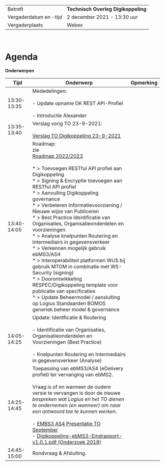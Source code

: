 |  |   |
|------------------------|-------------------------------------|
| Betreft  | **Technisch Overleg Digikoppeling** |
| Vergaderdatum en -tijd | 2 december 2021 - 13:30 uur  |
| Vergaderplaats  | Webex  |
<br>

Agenda
======

  

**Onderwerpen**


| Tijd | Onderwerp | Opmerking |
| --- | --- | --- |
| 13:30-13:35 | Mededelingen:<br><br>\- Update opname DK REST API-Profiel<br><br>\- Introductie Alexander |     |
| 13:35-13:40 | Verslag vorig TO 23-9-2021:<br><br> [Verslag TO Digikoppeling 23-9-2021](https://github.com/Logius-standaarden/Digikoppeling-Technisch-Overleg/blob/main/2021/2021_09_23/Concept%20verslag%20TO%20DK%2023%20september%202021.pdf)|     |
| 13:40-14:05 | Roadmap:  <br>zie<br>[Roadmap 2022/2023](https://github.com/Logius-standaarden/Digikoppeling-Technisch-Overleg/blob/main/2021/2021_12_02/Concept%20Roadmap%20Digkoppeling_2022-2023.md)<BR><br>* \> Toevoegen RESTful API profiel aan Digikoppeling<br>* \> Signing & Encryptie toevoegen aan RESTful API profiel<br>* \> Aanvulling Digikoppeling governance<br>* \> Verbeteren Informatievoorziening / Nieuwe wijze van Publiceren<br>* \> Best Practice Identificatie van Organisaties, Organisatieonderdelen en voorzieningen<br>* \> Analyse knelpunten Routering en Intermediairs in gegevensverkeer<br>* \> Verkennen mogelijk gebruik ebMS3/AS4<br>* \> Interoperabiliteit platformen WUS bij gebruik MTOM in combinatie met WS-Security (signing)<br>* \> Doorontwikkeling RESPEC/Digikoppeling template voor publicatie van specificaties<br>* \> Update Beheermodel / aansluiting op Logius Standaarden BOMOS generiek beheer model & governance |     |
| 14:05-14:25 | Update: Identficatie & Routering<br><br>\- Identificatie van Organisaties, Organisatieonderdelen en Voorzieningen (Best Practice)<br><br>\- Knelpunten Routering en Intermediairs in gegevensverkeer (Analyse) |     |
| 14:25-14:45 | Toepassing van ebMS3/AS4 (eDelivery profiel) ter vervanging van ebMS2. <br><br>Vraag is of en wanneer de oudere versie te vervangen is door de nieuwe  <br>_bespreken wat Logius en het TO dienen te ondernemen (en wanneer) om naar een antwoord toe te kunnen werken._<br><br>\- [EMBS3 AS4 Presentatie TO September](https://github.com/Logius-standaarden/Digikoppeling-Technisch-Overleg/blob/main/2021/2021_12_02/TO%20DigiKoppeling%20eDelivery%20AS4.pdf)  <br>\- [Digikoppeling-ebMS3-Eindrapport-v1.0.1.pdf (Onderzoek 2018)](https://github.com/Logius-standaarden/Digikoppeling-Technisch-Overleg/blob/main/2021/2021_12_02/bijlage%204.2%20Digikoppeling-ebMS3-Eindrapport-v1.0.1.pdf) |     |
| 14:45-15:00 | Rondvraag & Afsluiting. |     |




